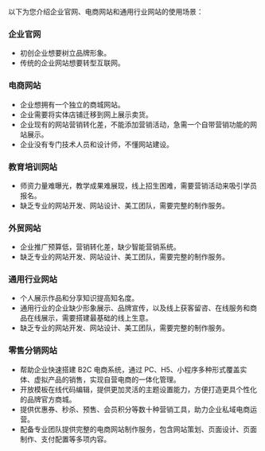 以下为您介绍企业官网、电商网站和通用行业网站的使用场景：

### 企业官网
- 初创企业想要树立品牌形象。
- 传统的企业网站想要转型互联网。

### 电商网站
- 企业想拥有一个独立的商城网站。
- 企业需要将实体店铺迁移到网上展示卖货。
- 企业现有的网站营销转化差，不能添加营销活动，急需一个自带营销功能的网站展示。
- 企业没有专门技术人员和设计师，不懂网站建设。

### 教育培训网站
- 师资力量难曝光，教学成果难展现，线上招生困难，需要营销活动来吸引学员报名。
- 缺乏专业的网站开发、网站设计、美工团队，需要完整的制作服务。

### 外贸网站
- 企业推广预算低，营销转化差，缺少智能营销系统。
- 缺乏专业的网站开发、网站设计、美工团队，需要完整的制作服务。

### 通用行业网站
- 个人展示作品和分享知识提高知名度。
- 通用行业的企业缺少形象展示、品牌宣传，以及线上获客留咨、在线服务和商品在线展示，需要搭建最基础的线上生意。
- 缺乏专业的网站开发、网站设计、美工团队，需要完整的制作服务。


### 零售分销网站
- 帮助企业快速搭建 B2C 电商系统，通过 PC、H5、小程序多种形式覆盖实体、虚拟产品的销售，实现自营电商的一体化管理。
- 开放模板在线代码编辑，提供更加灵活的主题设置能力，方便打造更具个性化的品牌官方商城。
- 提供优惠券、秒杀、预售、会员积分等数十种营销工具，助力企业私域电商运营。
- 配备专业团队提供完整的电商网站制作服务，包含网站策划、页面设计、页面制作、支付配置等多项内容。
